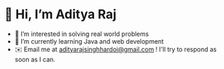 # 👋 Hi, I’m Aditya Raj 
- 👀 I’m interested in solving real world problems 
- 🌱 I’m currently learning Java and web development 
- ✉️ Email me at adityarajsinghhardoi@gmail.com ! I'll try to respond as soon as I can.


